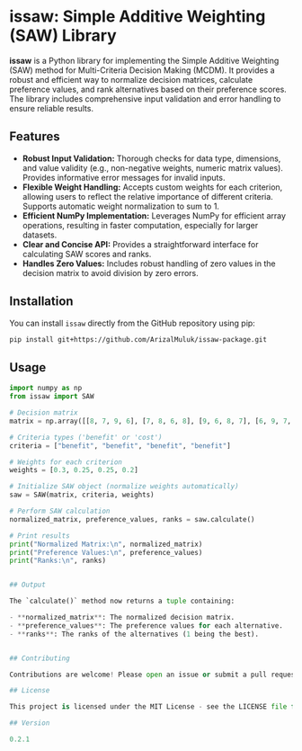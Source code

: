 # issaw: Simple Additive Weighting (SAW) Library

**issaw** is a Python library for implementing the Simple Additive Weighting (SAW) method for Multi-Criteria Decision Making (MCDM). It provides a robust and efficient way to normalize decision matrices, calculate preference values, and rank alternatives based on their preference scores. The library includes comprehensive input validation and error handling to ensure reliable results.

## Features

- **Robust Input Validation:** Thorough checks for data type, dimensions, and value validity (e.g., non-negative weights, numeric matrix values). Provides informative error messages for invalid inputs.
- **Flexible Weight Handling:** Accepts custom weights for each criterion, allowing users to reflect the relative importance of different criteria. Supports automatic weight normalization to sum to 1.
- **Efficient NumPy Implementation:** Leverages NumPy for efficient array operations, resulting in faster computation, especially for larger datasets.
- **Clear and Concise API:** Provides a straightforward interface for calculating SAW scores and ranks.
- **Handles Zero Values:** Includes robust handling of zero values in the decision matrix to avoid division by zero errors.


## Installation

You can install `issaw` directly from the GitHub repository using pip:

```bash
pip install git+https://github.com/ArizalMuluk/issaw-package.git


```
<!-- You can install `issaw` using pip:

```bash
pip install issaw
``` -->

## Usage

```python
import numpy as np
from issaw import SAW

# Decision matrix
matrix = np.array([[8, 7, 9, 6], [7, 8, 6, 8], [9, 6, 8, 7], [6, 9, 7, 9]])

# Criteria types ('benefit' or 'cost')
criteria = ["benefit", "benefit", "benefit", "benefit"]

# Weights for each criterion
weights = [0.3, 0.25, 0.25, 0.2]

# Initialize SAW object (normalize weights automatically)
saw = SAW(matrix, criteria, weights)

# Perform SAW calculation
normalized_matrix, preference_values, ranks = saw.calculate()

# Print results
print("Normalized Matrix:\n", normalized_matrix)
print("Preference Values:\n", preference_values)
print("Ranks:\n", ranks)


## Output

The `calculate()` method now returns a tuple containing:

- **normalized_matrix**: The normalized decision matrix.
- **preference_values**: The preference values for each alternative.
- **ranks**: The ranks of the alternatives (1 being the best).


## Contributing

Contributions are welcome! Please open an issue or submit a pull request.

## License

This project is licensed under the MIT License - see the LICENSE file for details.

## Version

0.2.1
